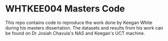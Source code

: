 # WHTKEE004 Masters Code

This repo contains code to reproduce the work done by Keegan White during his masters dissertation. The datasets and 
results from his work can be found on Dr Josiah Chavula's NAS and Keegan's UCT machine.
